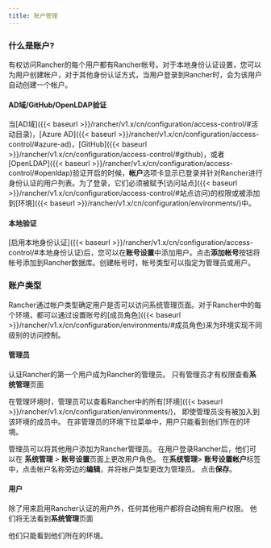 ```yaml
---
title: 账户管理
---
```


### 什么是账户?

有权访问Rancher的每个用户都有Rancher帐号。对于本地身份认证设置，您可以为用户创建帐户，对于其他身份认证方式，当用户登录到Rancher时，会为该用户自动创建一个帐户。

#### AD域/GitHub/OpenLDAP验证

当[AD域]({{< baseurl >}}/rancher/v1.x/cn/configuration/access-control/#活动目录)，[Azure AD]({{< baseurl >}}/rancher/v1.x/cn/configuration/access-control/#azure-ad)，[GitHub]({{< baseurl >}}/rancher/v1.x/cn/configuration/access-control/#github)，或者[OpenLDAP]({{< baseurl >}}/rancher/v1.x/cn/configuration/access-control/#openldap)验证开启的时候，**帐户**选项卡显示已登录并针对Rancher进行身份认证的用户列表。为了登录，它们必须被赋予[访问站点]({{< baseurl >}}/rancher/v1.x/cn/configuration/access-control/#站点访问)的权限或被添加到[环境]({{< baseurl >}}/rancher/v1.x/cn/configuration/environments/)中。

#### 本地验证

[启用本地身份认证]({{< baseurl >}}/rancher/v1.x/cn/configuration/access-control/#本地身份认证)后，您可以在**账号设置**中添加用户。点击**添加帐号**按钮将帐号添加到Rancher数据库。创建帐号时，帐号类型可以指定为管理员或用户。

### 账户类型

Rancher通过帐户类型确定用户是否可以访问系统管理页面。对于Rancher中的每个环境，都可以通过设置账号的[成员角色]({{< baseurl >}}/rancher/v1.x/cn/configuration/environments/#成员角色)来为环境实现不同级别的访问控制。

#### 管理员

认证Rancher的第一个用户成为Rancher的管理员。 只有管理员才有权限查看**系统管理**页面

在管理环境时，管理员可以查看Rancher中的所有[环境]({{< baseurl >}}/rancher/v1.x/cn/configuration/environments/)， 即使管理员没有被加入到该环境的成员中。 在非管理员的环境下拉菜单中，用户只能看到他们所在的环境。

管理员可以将其他用户添加为Rancher管理员。 在用户登录Rancher后，他们可以在 **系统管理** > **账号设置**页面上更改用户角色。 在**系统管理**> **账号设置帐户**标签中，点击帐户名称旁边的**编辑**，并将帐户类型更改为管理员。 点击**保存**。

#### 用户

除了用来启用Rancher认证的用户外，任何其他用户都将自动拥有用户权限。 他们将无法看到**系统管理**页面

他们只能看到他们所在的环境。
